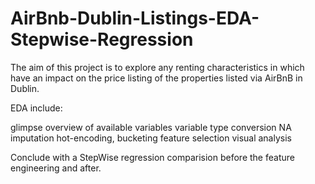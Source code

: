# AirBnb-Dublin-Listings-EDA-Stepwise-Regression

The aim of this project is to explore any renting characteristics in which have an impact on the price listing of the properties listed via AirBnB in Dublin.

EDA include:

glimpse overview of available variables
variable type conversion
NA imputation
hot-encoding, bucketing
feature selection
visual analysis

Conclude with a StepWise regression comparision before the feature engineering and after.
